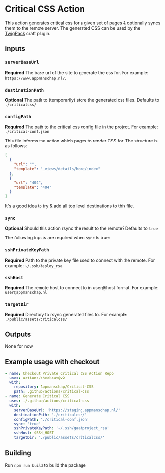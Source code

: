 # Critical CSS Action

This action generates critical css for a given set of pages & optionally syncs them to the remote server.
The generated CSS can be used by the [TwigPack](https://github.com/nystudio107/craft-twigpack/) craft plugin.

## Inputs

### `serverBaseUrl`

**Required** The base url of the site to generate the css for. For example: `https://www.appmanschap.nl/`.

### `destinationPath`

**Optional** The path to (temporarily) store the generated css files. Defaults to `./criticalcss/`

### `configPath`
**Required** The path to the critical css config file in the project. For example: `./critical-conf.json`

This file informs the action which pages to render CSS for. The structure is as follows:

```json
[
  {
    "url": "",
    "template": "_views/details/home/index"
  },
  {
    "url": "404",
    "template": "404"
  }
]
```
It's a good idea to try & add all top level destinations to this file.

### `sync`

**Optional** Should this action rsync the result to the remote? Defaults to `true`

The following inputs are required when `sync` is true:

### `sshPrivateKeyPath`

**Required** Path to the private key file used to connect with the remote. For example: `~/.ssh/deploy_rsa`

### `sshHost`

**Required** The remote host to connect to in user@host format. For example: `user@appmanschap.nl`


### `targetDir`

**Required** Directory to rsync generated files to. For example: `./public/assets/criticalcss/`

## Outputs

None for now

## Example usage with checkout

```yaml
- name: Checkout Private Critical CSS Action Repo
  uses: actions/checkout@v2
  with:
    repository: Appmanschap/Critical-CSS
    path: .github/actions/critical-css
- name: Generate Critical CSS
  uses: ./.github/actions/critical-css
  with:
    serverBaseUrl: 'https://staging.appmanschap.nl/'
    destinationPath: './criticalcss/'
    configPath: './critical-conf.json'
    sync: 'true'
    sshPrivateKeyPath: '~/.ssh/gaafproject_rsa'
    sshHost: $SSH_HOST
    targetDir: './public/assets/criticalcss/'
```

## Building
Run `npm run build` to build the package
